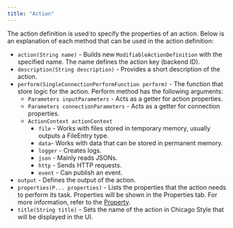 ```yaml
---
title: "Action"
---
```


The action definition is used to specify the properties of an action. Below is an explanation of each method that can be used in the action definition:

- `action(String name)` - Builds new `ModifiableActionDefinition` with the specified name. The name defines the action key (backend ID).
- `description(String description)` - Provides a short description of the action.
- `perform(SingleConnectionPerformFunction perform)` - The function that store logic for the action.
  Perform method has the following arguments:
    - `Parameters inputParameters` - Acts as a getter for action properties.
    - `Parameters connectionParameters` - Acts as a getter for connection properties.
    - `ActionContext actionContext`
        - `file` - Works with files stored in temporary memory, usually outputs a FileEntry type.
        - `data`- Works with data that can be stored in permanent memory.
        - `logger` - Creates logs.
        - `json` - Mainly reads JSONs.
        - `http` - Sends HTTP requests.
        - `event` - Can publish an event.
- `output` - Defines the output of the action.
- `properties(P... properties)` - Lists the properties that the action needs to perform its task. Properties will be shown in the Properties tab. For more information, refer to the [Property](/developer_guide/component_specification/property).
- `title(String title)` - Sets the name of the action in Chicago Style that will be displayed in the UI.
